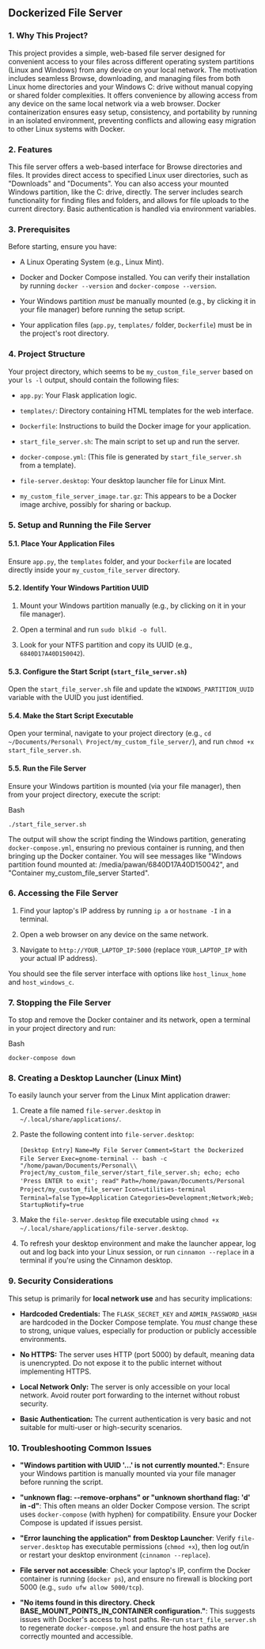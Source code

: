 Dockerized File Server
----------------------------------------

### 1\. Why This Project?

This project provides a simple, web-based file server designed for convenient access to your files across different operating system partitions (Linux and Windows) from any device on your local network. The motivation includes seamless Browse, downloading, and managing files from both Linux home directories and your Windows C: drive without manual copying or shared folder complexities. It offers convenience by allowing access from any device on the same local network via a web browser. Docker containerization ensures easy setup, consistency, and portability by running in an isolated environment, preventing conflicts and allowing easy migration to other Linux systems with Docker.

### 2\. Features

This file server offers a web-based interface for Browse directories and files. It provides direct access to specified Linux user directories, such as "Downloads" and "Documents". You can also access your mounted Windows partition, like the C: drive, directly. The server includes search functionality for finding files and folders, and allows for file uploads to the current directory. Basic authentication is handled via environment variables.

### 3\. Prerequisites

Before starting, ensure you have:

-   A Linux Operating System (e.g., Linux Mint).

-   Docker and Docker Compose installed. You can verify their installation by running `docker --version` and `docker-compose --version`.

-   Your Windows partition *must* be manually mounted (e.g., by clicking it in your file manager) before running the setup script.

-   Your application files (`app.py`, `templates/` folder, `Dockerfile`) must be in the project's root directory.

### 4\. Project Structure

Your project directory, which seems to be `my_custom_file_server` based on your `ls -l` output, should contain the following files:

-   `app.py`: Your Flask application logic.

-   `templates/`: Directory containing HTML templates for the web interface.

-   `Dockerfile`: Instructions to build the Docker image for your application.

-   `start_file_server.sh`: The main script to set up and run the server.

-   `docker-compose.yml`: (This file is generated by `start_file_server.sh` from a template).

-   `file-server.desktop`: Your desktop launcher file for Linux Mint.

-   `my_custom_file_server_image.tar.gz`: This appears to be a Docker image archive, possibly for sharing or backup.

### 5\. Setup and Running the File Server

#### 5.1. Place Your Application Files

Ensure `app.py`, the `templates` folder, and your `Dockerfile` are located directly inside your `my_custom_file_server` directory.

#### 5.2. Identify Your Windows Partition UUID

1.  Mount your Windows partition manually (e.g., by clicking on it in your file manager).

2.  Open a terminal and run `sudo blkid -o full`.

3.  Look for your NTFS partition and copy its UUID (e.g., `6840D17A40D150042`).

#### 5.3. Configure the Start Script (`start_file_server.sh`)

Open the `start_file_server.sh` file and update the `WINDOWS_PARTITION_UUID` variable with the UUID you just identified.

#### 5.4. Make the Start Script Executable

Open your terminal, navigate to your project directory (e.g., `cd ~/Documents/Personal\ Project/my_custom_file_server/`), and run `chmod +x start_file_server.sh`.

#### 5.5. Run the File Server

Ensure your Windows partition is mounted (via your file manager), then from your project directory, execute the script:

Bash

```
./start_file_server.sh

```

The output will show the script finding the Windows partition, generating `docker-compose.yml`, ensuring no previous container is running, and then bringing up the Docker container. You will see messages like "Windows partition found mounted at: /media/pawan/6840D17A40D150042", and "Container my_custom_file_server Started".

### 6\. Accessing the File Server

1.  Find your laptop's IP address by running `ip a` or `hostname -I` in a terminal.

2.  Open a web browser on any device on the same network.

3.  Navigate to `http://YOUR_LAPTOP_IP:5000` (replace `YOUR_LAPTOP_IP` with your actual IP address).

You should see the file server interface with options like `host_linux_home` and `host_windows_c`.

### 7\. Stopping the File Server

To stop and remove the Docker container and its network, open a terminal in your project directory and run:

Bash

```
docker-compose down

```

### 8\. Creating a Desktop Launcher (Linux Mint)

To easily launch your server from the Linux Mint application drawer:

1.  Create a file named `file-server.desktop` in `~/.local/share/applications/`.

2.  Paste the following content into `file-server.desktop`:

    `[Desktop Entry]` `Name=My File Server` `Comment=Start the Dockerized File Server` `Exec=gnome-terminal -- bash -c "/home/pawan/Documents/Personal\\ Project/my_custom_file_server/start_file_server.sh; echo; echo 'Press ENTER to exit'; read"` `Path=/home/pawan/Documents/Personal Project/my_custom_file_server` `Icon=utilities-terminal` `Terminal=false` `Type=Application` `Categories=Development;Network;Web;` `StartupNotify=true`

3.  Make the `file-server.desktop` file executable using `chmod +x ~/.local/share/applications/file-server.desktop`.

4.  To refresh your desktop environment and make the launcher appear, log out and log back into your Linux session, or run `cinnamon --replace` in a terminal if you're using the Cinnamon desktop.

### 9\. Security Considerations

This setup is primarily for **local network use** and has security implications:

-   **Hardcoded Credentials:** The `FLASK_SECRET_KEY` and `ADMIN_PASSWORD_HASH` are hardcoded in the Docker Compose template. You *must* change these to strong, unique values, especially for production or publicly accessible environments.

-   **No HTTPS:** The server uses HTTP (port 5000) by default, meaning data is unencrypted. Do not expose it to the public internet without implementing HTTPS.

-   **Local Network Only:** The server is only accessible on your local network. Avoid router port forwarding to the internet without robust security.

-   **Basic Authentication:** The current authentication is very basic and not suitable for multi-user or high-security scenarios.

### 10\. Troubleshooting Common Issues

-   **"Windows partition with UUID '...' is not currently mounted."**: Ensure your Windows partition is manually mounted via your file manager before running the script.

-   **"unknown flag: --remove-orphans" or "unknown shorthand flag: 'd' in -d"**: This often means an older Docker Compose version. The script uses `docker-compose` (with hyphen) for compatibility. Ensure your Docker Compose is updated if issues persist.

-   **"Error launching the application" from Desktop Launcher**: Verify `file-server.desktop` has executable permissions (`chmod +x`), then log out/in or restart your desktop environment (`cinnamon --replace`).

-   **File server not accessible**: Check your laptop's IP, confirm the Docker container is running (`docker ps`), and ensure no firewall is blocking port 5000 (e.g., `sudo ufw allow 5000/tcp`).

-   **"No items found in this directory. Check BASE_MOUNT_POINTS_IN_CONTAINER configuration."**: This suggests issues with Docker's access to host paths. Re-run `start_file_server.sh` to regenerate `docker-compose.yml` and ensure the host paths are correctly mounted and accessible.
